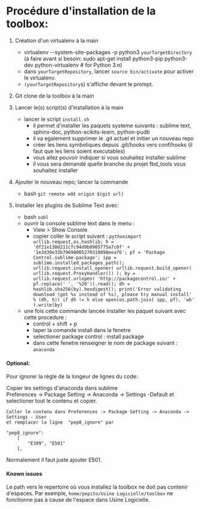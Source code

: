 # Procédure d'installation de la toolbox:

1. Création d'un virtualenv à la main
    * virtualenv --system-site-packages -p python3 ``yourTargetDirectory``
	(à faire avant si besoin: sudo apt-get install python3-pip python3-dev python-virtualenv # for Python 3.n)
    * dans ``yourTargetRepository``, lancer ``source bin/activate`` pour activer le virtualenv.
    * ``(yourTargetRepository$``) s'affiche devant le prompt.
2. Git clone de la toolbox à la main
3. Lancer le(s) script(s) d'installation à la main
    * lancer le script ``install.sh`` 
        + il permet d'installer les paquets systeme suivants : sublime text, sphinx-doc, python-scikits-learn, python-pudb
        + il va egalement supprimer le .git actuel et initier un nouveau repo
        + créer les liens symboliques depuis .git/hooks vers conf/hooks (il faut que les liens soient executables)
        + vous allez pouvoir indiquer si vous souhaitez installer sublime
        + il vous sera demandé quelle branche du projet fbd_tools vous souhaitez installer
4. Ajouter le nouveau repo; lancer la commande
    * bash  ```git remote add origin $(git url)```

5. Installer les plugins de Sublime Text avec: 
    * bash ```subl```
    * ouvrir la console sublime text dans le menu :
        + View > Show Console
        + copier coller le script suivant :
        ```pythonimport urllib.request,os,hashlib; h = 'df21e130d211cfc94d9b0905775a7c0f' + '1e3d39e33b79698005270310898eea76'; pf = 'Package Control.sublime-package'; ipp = sublime.installed_packages_path(); urllib.request.install_opener( urllib.request.build_opener( urllib.request.ProxyHandler()) ); by = urllib.request.urlopen( 'http://packagecontrol.io/' + pf.replace(' ', '%20')).read(); dh = hashlib.sha256(by).hexdigest(); print('Error validating download (got %s instead of %s), please try manual install' % (dh, h)) if dh != h else open(os.path.join( ipp, pf), 'wb' ).write(by)```
    * une fois cette commande lancée installer les paquet suivant avec cette procedure :
        + control + shift + p
        + taper la comande install dans la fenetre
        + selectioner package control : install package
        + dans cette fenetre renseigner le nom de package suivant : ```anaconda```

#### Optional:

Pour ignorer la règle de la longeur de lignes du code: 

Copier les settings d'anaconda dans sublime  
	Preferences -> Package Setting -> Anaconda -> Settings -Default et selectioner tout le contenu 
    et copier.
    
    Coller le contenu dans Preferences -> Package Setting -> Anaconda -> Settings - User
    et remplacer la ligne  "pep8_ignore" par
```
"pep8_ignore":
    [
        "E309", "E501"
    ],
```
Normalement il faut juste ajouter E501.

#### Known issues

Le path vers le repertoire où vous installez la toolbox ne doit pas contenir d'espaces. 
Par exemple, ``home/pepito/Usine Logicielle/toolbox`` ne fonctionne pas à cause de l'espace dans Usine Logicielle.

